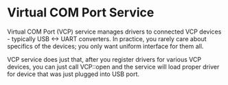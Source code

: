 # Virtual COM Port Service

Virtual COM Port (VCP) service manages drivers to connected VCP devices - typically USB <-> UART converters.
In practice, you rarely care about specifics of the devices; you only want uniform interface for them all.

VCP service does just that, after you register drivers for various VCP devices, you can just call VCP::open
and the service will load proper driver for device that was just plugged into USB port.
